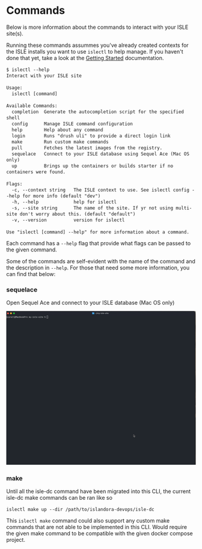 # Commands

Below is more information about the commands to interact with your ISLE site(s).

Running these commands assummes you've already created contexts for the ISLE installs you want to use `islectl` to help manage. If you haven't done that yet, take a look at the [Getting Started](./install/) documentation.

```
$ islectl --help
Interact with your ISLE site

Usage:
  islectl [command]

Available Commands:
  completion  Generate the autocompletion script for the specified shell
  config      Manage ISLE command configuration
  help        Help about any command
  login       Runs "drush uli" to provide a direct login link
  make        Run custom make commands
  pull        Fetches the latest images from the registry.
  sequelace   Connect to your ISLE database using Sequel Ace (Mac OS only)
  up          Brings up the containers or builds starter if no containers were found.

Flags:
  -c, --context string   The ISLE context to use. See islectl config --help for more info (default "dev")
  -h, --help             help for islectl
  -s, --site string      The name of the site. If yr not using multi-site don't worry about this. (default "default")
  -v, --version          version for islectl

Use "islectl [command] --help" for more information about a command.
```

Each command has a `--help` flag that provide what flags can be passed to the given command.

Some of the commands are self-evident with the name of the command and the description in `--help`. For those that need some more information, you can find that below:

### sequelace

Open Sequel Ace and connect to your ISLE database (Mac OS only)

![sequelace command screencast](./assets/img/sequelace.gif)


### make

Until all the isle-dc command have been migrated into this CLI, the current isle-dc make commands can be ran like so

```
islectl make up --dir /path/to/islandora-devops/isle-dc 
```

This `islectl make` command could also support any custom make commands that are not able to be implemented in this CLI. Would require the given make command to be compatible with the given docker compose project.
